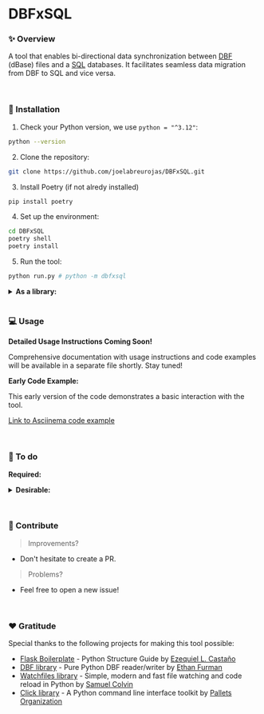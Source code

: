 # DBFxSQL


### ✨ Overview

A tool that enables bi-directional data synchronization between [DBF](https://en.wikipedia.org/wiki/DBF) (dBase) files and a [SQL](https://en.wikipedia.org/wiki/SQL) databases. It facilitates seamless data migration from DBF to SQL and vice versa.

&nbsp;

### 🔌 Installation

1. Check your Python version, we use `python = "^3.12"`:

```bash
python --version
```

2. Clone the repository:

```bash
git clone https://github.com/joelabreurojas/DBFxSQL.git
```

3. Install Poetry (if not alredy installed)

```bash
pip install poetry
```

4. Set up the environment:

```bash
cd DBFxSQL
poetry shell
poetry install
```

5. Run the tool:

```bash
python run.py # python -m dbfxsql
```

<details>
  <summary><strong>As a library:</strong></summary>
  <br>
  <ol>

1. Clone the repository:

```bash
git clone https://github.com/joelabreurojas/DBFxSQL.git
```

2. Install the project as a Python library:

```bash
cd DBFxSQL
pip install .
````

3. Run the tool:

```bash
dbfxsql
```
  </ol>
</details>
&nbsp;

### 💻 Usage

**Detailed Usage Instructions Coming Soon!**

Comprehensive documentation with usage instructions and code examples will be available in a separate file shortly. Stay tuned!

**Early Code Example:**

This early version of the code demonstrates a basic interaction with the tool.

[Link to Asciinema code example](https://asciinema.org/a/675516)

&nbsp;

### 📝 To do

**Required:**
<details>
  <summary><strong>Desirable:</strong></summary>
  <br>
  <ul>
      <li>[ ] Improve store procedure write_file (use CLR procedures).</li>
      <li>[ ] Option to initialize triggers/procedures.</li>
      <li>[x] Option to notify changes during migration/synchronization.</li>
      <li>[ ] Fix timetuple issues in DBF by using a string as a date.</li>
      <li>[ ] Add loading bar during migration.</li>
      <li>[ ] Create a changelog.</li>
      <li>[ ] Specify temporary files to listen on in configuration.</li>
      <li>[ ] Specify migration order into the configuration.</li>
      <li>[ ] Add CDC to SQL.</li>
      <li>[ ] Balance rows for indirect table relationships.</li>
      <li>[ ] Implement field target for indirect table relationships.</li>
      <li>[ ] Recognize indirect table relationships by their target tables.</li>
      <li>[ ] Balance the number of rows between indirect table relationships (large over small).</li>
      <li>[ ] Apply synchronization by target fields when they exist.</li>
      <li>[ ] Standardize automatic synchronization checks.</li>
      <li>[ ] New incremental cli workflow.</li>
      <li>[ ] Implement more abstraction in controllers.</li>
      <li>[ ] Group origin tables by destiny tables to optimize read queries during migration.</li>
      <li>[ ] Add FIELDS options to filter read requests.</li>
      <li>[ ] Configuration commands for uploading and editing.</li>
      <li>[ ] Validate existence of received field type.</li>
      <li>[ ] Validate KeyErrors for invalid fields.</li>
      <li>[ ] Validate type lengths and names for consistency between DBF and SQL.</li>
      <li>[ ] Public project documentation.</li>
      <li>[ ] Command Query Responsibility Segregation (CQRS) pattern implementation.</li>
      <li>[ ] Released as a Python library.</li>
      <li>[ ] Development of a GUI to manage DBF and SQL.</li>
  </ul>
</details>

&nbsp;

### 👐 Contribute

> Improvements?

- Don't hesitate to create a PR.

> Problems?

- Feel free to open a new issue!

&nbsp;

### ❤️  Gratitude

Special thanks to the following projects for making this tool possible:

- [Flask Boilerplate](https://www.youtube.com/watch?v=TTYdcZ4aYz8&feature=youtu.be) - Python Structure Guide by [Ezequiel L. Castaño](https://github.com/ELC)
- [DBF library](https://github.com/ethanfurman/dbf/tree/master/dbf) - Pure Python DBF reader/writer by [Ethan Furman](https://github.com/ethanfurman)
- [Watchfiles library](https://watchfiles.helpmanual.io) - Simple, modern and fast file watching and code reload in Python by [Samuel Colvin](https://github.com/samuelcolvin)
- [Click library](https://click.palletsprojects.com/en/) - A Python command line interface toolkit by [Pallets Organization](https://github.com/pallets)

